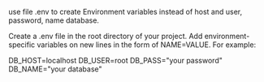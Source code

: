 use file .env to create Environment variables instead of host and user, password, name database.

Create a .env file in the root directory of your project. Add environment-specific variables on new lines in the form of NAME=VALUE. For example:

DB_HOST=localhost
DB_USER=root
DB_PASS="your password"
DB_NAME="your database"
